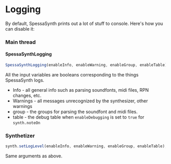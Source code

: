 # Logging
By default, SpessaSynth prints out a lot of stuff to console.
Here's how you can disable it:

### Main thread
#### SpessaSynthLogging
```js
SpessaSynthLogging(enableInfo, enableWarning, enableGroup, enableTable);
```
All the input variables are booleans corresponding to the things SpessaSynth logs.
- Info - all general info such as parsing soundfonts, midi files, RPN changes, etc.
- Warnings - all messages unrecognized by the synthesizer, other warnings
- group - the groups for parsing the soundfont and midi files.
- table - the debug table when `enableDebugging` is set to `true` for `synth.noteOn`

### Synthetizer
```js
synth.setLogLevel(enableInfo, enableWarning, enableGroup, enableTable);
```
Same arguments as above.